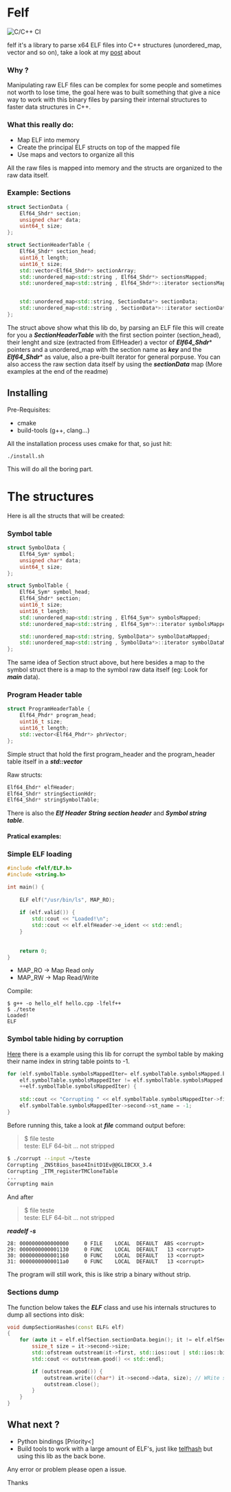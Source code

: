# Felf
![C/C++ CI](https://github.com/AandersonL/quickelf/workflows/C/C++%20CI/badge.svg?branch=master)

felf it's a library to parse x64 ELF files into C++ structures (unordered_map, vector and so on), take a look at my [post](https://aandersonl.github.io/Manipulating-elf-with-felf/) about

### Why ?

Manipulating raw ELF files can be complex for some people and sometimes not worth to lose time, the goal here was to built something that give a nice way to work with this binary files by parsing their internal structures to faster data structures in C++.


### What this really do:

* Map ELF into memory
* Create the principal ELF structs on top of the mapped file
* Use maps and vectors to organize all this

All the raw files is mapped into memory and the structs are organized to the raw data itself.


### Example: Sections



```cpp
struct SectionData {
	Elf64_Shdr* section;
	unsigned char* data;
	uint64_t size;
};

struct SectionHeaderTable {
	Elf64_Shdr* section_head;
	uint16_t length;
	uint16_t size;
	std::vector<Elf64_Shdr*> sectionArray;
	std::unordered_map<std::string , Elf64_Shdr*> sectionsMapped;
	std::unordered_map<std::string , Elf64_Shdr*>::iterator sectionsMappedIter;


	std::unordered_map<std::string, SectionData*> sectionData;
	std::unordered_map<std::string , SectionData*>::iterator sectionDatIter;
};
```
The struct above show what this lib do, by parsing an ELF file this will create for you a ***SectionHeaderTable*** with the first section pointer (section_head), their lenght and size (extracted from ElfHeader) a vector of ***Elf64_Shdr**** pointers and a unordered_map with the section name as ***key*** and the ***Elf64_Shdr**** as value, also a pre-built iterator for general porpuse. You can also access the raw section data itself by using the ***sectionData*** map (More examples at the end of the readme)


## Installing

Pre-Requisites:
* cmake
* build-tools (g++, clang...)

All the installation process uses cmake for that, so just hit:
```
./install.sh
```

This will do all the boring part.


# The structures

Here is all the structs that will be created:


### Symbol table

```cpp
struct SymbolData {
	Elf64_Sym* symbol;
	unsigned char* data;
	uint64_t size;
};

struct SymbolTable {
	Elf64_Sym* symbol_head;
	Elf64_Shdr* section;
	uint16_t size;
	uint16_t length;
	std::unordered_map<std::string , Elf64_Sym*> symbolsMapped;
	std::unordered_map<std::string , Elf64_Sym*>::iterator symbolsMappedIter;

	std::unordered_map<std::string, SymbolData*> symbolDataMapped;
	std::unordered_map<std::string , SymbolData*>::iterator symbolDataMappedIter;
};
```

The same idea of Section struct above, but here besides a map to the symbol struct there is a map to the symbol raw data itself (eg: Look for ***main*** data).


### Program Header table

```cpp
struct ProgramHeaderTable {
	Elf64_Phdr* program_head;
	uint16_t size;
	uint16_t length;
	std::vector<Elf64_Phdr*> phrVector;
};
```

Simple struct that hold the first program_header and the program_header table itself in a ***std::vector***


Raw structs:
```cpp
Elf64_Ehdr* elfHeader;
Elf64_Shdr* stringSectionHdr;
Elf64_Shdr* stringSymbolTable;
```

There is also the ***Elf Header*** ***String section header***  and ***Symbol string table***.



#### Pratical examples:

### Simple ELF loading

```cpp
#include <felf/ELF.h>
#include <string.h>

int main() {
	
	ELF elf("/usr/bin/ls", MAP_RO);
	
	if (elf.valid()) {	
		std::cout << "Loaded!\n";	
		std::cout << elf.elfHeader->e_ident << std::endl;	
	}
		
	
	return 0;
}
```
* MAP_RO -> Map Read only
* MAP_RW -> Map Read/Write

Compile:
```
$ g++ -o hello_elf hello.cpp -lfelf++
$ ./teste
Loaded!
ELF
```


### Symbol table hiding by corruption
[Here](app/corrupt_example.cpp) there is a example using this lib for corrupt the symbol table by making their name index in string table points to -1.

```cpp
for (elf.symbolTable.symbolsMappedIter= elf.symbolTable.symbolsMapped.begin(); 
    elf.symbolTable.symbolsMappedIter != elf.symbolTable.symbolsMapped.end(); 
    ++elf.symbolTable.symbolsMappedIter) {
    
    std::cout << "Corrupting " << elf.symbolTable.symbolsMappedIter->first << std::endl;
    elf.symbolTable.symbolsMappedIter->second->st_name = -1;
}
```

Before running this, take a look at ***file*** command output before:

> $ file teste \
teste: ELF 64-bit ...  not stripped

```sh
$ ./corrupt --input ~/teste                   
Corrupting _ZNSt8ios_base4InitD1Ev@@GLIBCXX_3.4
Corrupting _ITM_registerTMCloneTable
...
Corrupting main
```

And after

> $ file teste \
teste: ELF 64-bit ...  not stripped

***readelf -s <file>***
```
28: 0000000000000000     0 FILE    LOCAL  DEFAULT  ABS <corrupt>
29: 0000000000001130     0 FUNC    LOCAL  DEFAULT   13 <corrupt>
30: 0000000000001160     0 FUNC    LOCAL  DEFAULT   13 <corrupt>
31: 00000000000011a0     0 FUNC    LOCAL  DEFAULT   13 <corrupt>
```

The program will still work, this is like strip a binary without strip.

### Sections dump

The function below takes the ***ELF*** class and use his internals structures to dump all sections into disk:

```cpp
void dumpSectionHashes(const ELF& elf)
{
	for (auto it = elf.elfSection.sectionData.begin(); it != elf.elfSection.sectionData.end(); ++it) {
		ssize_t size = it->second->size;		
		std::ofstream outstream(it->first, std::ios::out | std::ios::binary);
		std::cout << outstream.good() << std::endl;

		if (outstream.good()) {
			outstream.write((char*) it->second->data, size); // WRite section raw data
			outstream.close();
		}
	}
}
```

## What next ?
* Python bindings [Priority<]
* Build tools to work with a large amount of ELF's, just like [telfhash](https://github.com/trendmicro/telfhash) but using this lib as the back bone.



Any error or problem please open a issue.

Thanks